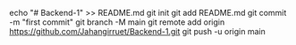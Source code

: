 echo "# Backend-1" >> README.md
git init
git add README.md
git commit -m "first commit"
git branch -M main
git remote add origin https://github.com/Jahangirruet/Backend-1.git
git push -u origin main